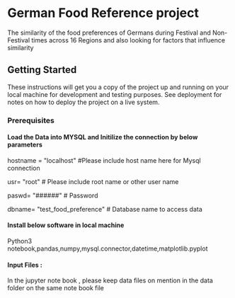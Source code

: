 # German Food Reference project
The similarity of the food preferences of Germans during Festival and Non-Festival times across 16 Regions and also looking for factors that influence similarity

## Getting Started
These instructions will get you a copy of the project up and running on your local machine for development and testing purposes. See deployment for notes on how to deploy the project on a live system.

### Prerequisites
#### Load the Data into MYSQL and Initilize the connection by below parameters 

hostname = "localhost" #Please include host name here for Mysql connection

usr= "root" # Please include root name or other user name

paswd= "######" # Password

dbname= "test_food_preference" # Database name to access data

#### Install below software in local machine

Python3 notebook,pandas,numpy,mysql.connector,datetime,matplotlib.pyplot

#### Input Files :
In the jupyter note book , please keep data files on mention in the data folder on the same note book file




